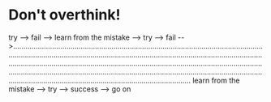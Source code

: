 # Don't overthink!
try --> fail --> learn from the mistake --> try --> fail -->....................................................................................................................................................................................................................................................................................................................................................................................................................................................................................................................................................................................................... learn from the mistake --> try --> success --> go on

